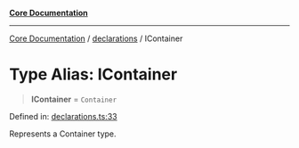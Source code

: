 [**Core Documentation**](../../README.md)

***

[Core Documentation](../../README.md) / [declarations](../README.md) / IContainer

# Type Alias: IContainer

> **IContainer** = `Container`

Defined in: [declarations.ts:33](https://github.com/stonemjs/core/blob/b1f29857c7f1e529739f22d486494bed3b22d2c6/src/declarations.ts#L33)

Represents a Container type.
